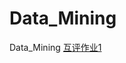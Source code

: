 # Data_Mining
Data_Mining [互评作业1](https://github.com/CXJ123-ai/Data_Mining/tree/main/Data_Mining_homework1)
